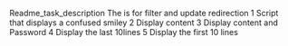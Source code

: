 Readme_task_description
The is for filter and update redirection
1 Script that displays a confused smiley
2 Display content
3 Display content and Password
4 Display the last 10lines
5 Display the first 10 lines
